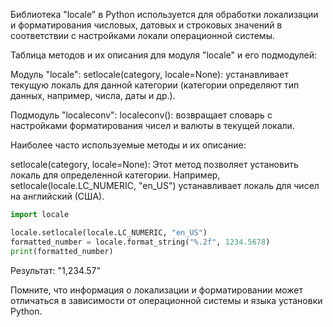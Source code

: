 Библиотека "locale" в Python используется для обработки локализации и форматирования числовых,
датовых и строковых значений в соответствии с настройками локали операционной системы.

Таблица методов и их описания для модуля "locale" и его подмодулей:

Модуль "locale":
setlocale(category, locale=None): устанавливает текущую локаль для данной категории (категории определяют тип данных, например, числа, даты и др.).

Подмодуль "localeconv":
localeconv(): возвращает словарь с настройками форматирования чисел и валюты в текущей локали.

Наиболее часто используемые методы и их описание:

setlocale(category, locale=None): Этот метод позволяет установить локаль для определенной категории.
Например, setlocale(locale.LC_NUMERIC, "en_US") устанавливает локаль для чисел на английский (США).


```python
import locale

locale.setlocale(locale.LC_NUMERIC, "en_US")
formatted_number = locale.format_string("%.2f", 1234.5678)
print(formatted_number)
```
Результат: "1,234.57"

Помните, что информация о локализации и форматировании может отличаться в зависимости от операционной системы и языка установки Python.

